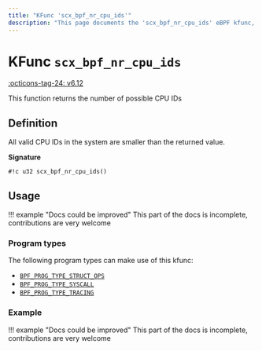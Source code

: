```yaml
---
title: "KFunc 'scx_bpf_nr_cpu_ids'"
description: "This page documents the 'scx_bpf_nr_cpu_ids' eBPF kfunc, including its definition, usage, program types that can use it, and examples."
---
```

# KFunc `scx_bpf_nr_cpu_ids`

<!-- [FEATURE_TAG](scx_bpf_nr_cpu_ids) -->
[:octicons-tag-24: v6.12](https://github.com/torvalds/linux/commit/f0e1a0643a59bf1f922fa209cec86a170b784f3f)
<!-- [/FEATURE_TAG] -->

This function returns the number of possible CPU IDs

## Definition

All valid CPU IDs in the system are smaller than the returned value.

**Signature**

<!-- [KFUNC_DEF] -->
`#!c u32 scx_bpf_nr_cpu_ids()`
<!-- [/KFUNC_DEF] -->

## Usage

!!! example "Docs could be improved"
    This part of the docs is incomplete, contributions are very welcome

### Program types

The following program types can make use of this kfunc:

<!-- [KFUNC_PROG_REF] -->
- [`BPF_PROG_TYPE_STRUCT_OPS`](../program-type/BPF_PROG_TYPE_STRUCT_OPS.md)
- [`BPF_PROG_TYPE_SYSCALL`](../program-type/BPF_PROG_TYPE_SYSCALL.md)
- [`BPF_PROG_TYPE_TRACING`](../program-type/BPF_PROG_TYPE_TRACING.md)
<!-- [/KFUNC_PROG_REF] -->

### Example

!!! example "Docs could be improved"
    This part of the docs is incomplete, contributions are very welcome

